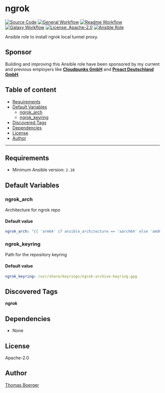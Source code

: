 # ngrok

[![Source Code](https://img.shields.io/badge/github-source%20code-blue?logo=github&logoColor=white)](https://github.com/rolehippie/ngrok)
[![General Workflow](https://github.com/rolehippie/ngrok/actions/workflows/general.yml/badge.svg)](https://github.com/rolehippie/ngrok/actions/workflows/general.yml)
[![Readme Workflow](https://github.com/rolehippie/ngrok/actions/workflows/docs.yml/badge.svg)](https://github.com/rolehippie/ngrok/actions/workflows/docs.yml)
[![Galaxy Workflow](https://github.com/rolehippie/ngrok/actions/workflows/galaxy.yml/badge.svg)](https://github.com/rolehippie/ngrok/actions/workflows/galaxy.yml)
[![License: Apache-2.0](https://img.shields.io/github/license/rolehippie/ngrok)](https://github.com/rolehippie/ngrok/blob/master/LICENSE)
[![Ansible Role](https://img.shields.io/badge/role-rolehippie.ngrok-blue)](https://galaxy.ansible.com/rolehippie/ngrok)

Ansible role to install ngrok local tunnel proxy.

## Sponsor

Building and improving this Ansible role have been sponsored by my current and previous employers like **[Cloudpunks GmbH](https://cloudpunks.de)** and **[Proact Deutschland GmbH](https://www.proact.eu)**.

## Table of content

- [Requirements](#requirements)
- [Default Variables](#default-variables)
  - [ngrok_arch](#ngrok_arch)
  - [ngrok_keyring](#ngrok_keyring)
- [Discovered Tags](#discovered-tags)
- [Dependencies](#dependencies)
- [License](#license)
- [Author](#author)

---

## Requirements

- Minimum Ansible version: `2.10`

## Default Variables

### ngrok_arch

Architecture for ngrok repo

#### Default value

```YAML
ngrok_arch: "{{ 'arm64' if ansible_architecture == 'aarch64' else 'amd64' }}"
```

### ngrok_keyring

Path for the repository keyring

#### Default value

```YAML
ngrok_keyring: /usr/share/keyrings/ngrok-archive-keyring.gpg
```

## Discovered Tags

**_ngrok_**


## Dependencies

- None

## License

Apache-2.0

## Author

[Thomas Boerger](https://github.com/tboerger)
